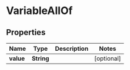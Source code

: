

# VariableAllOf


## Properties

Name | Type | Description | Notes
------------ | ------------- | ------------- | -------------
**value** | **String** |  |  [optional]



